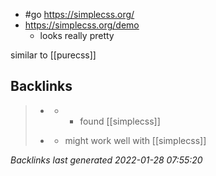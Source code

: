 -	#go https://simplecss.org/
-	https://simplecss.org/demo
	-	looks really pretty

similar to [[purecss]]



## Backlinks

> - [](2021-01-04.md)
>   - -	found [[simplecss]]
>    
> - [](svelte.md)
>   - might work well with [[simplecss]]

_Backlinks last generated 2022-01-28 07:55:20_

